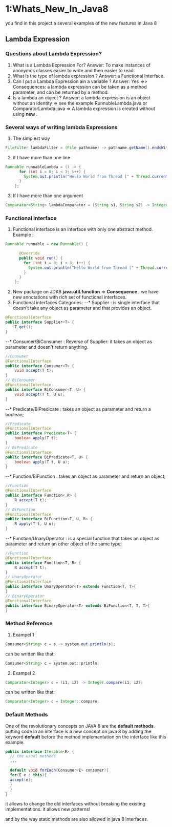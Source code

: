 
# 1:Whats_New_In_Java8
you find in this project a several examples of the new features in Java 8 
## Lambda Expression
### Questions about Lambda Expression?
1. What is a Lambda Expression For? Answer: To make instances of anonymos classes easier to write and then easier to read.
2. What is the type of lambda expression ? Answer: a Functional Interface.
3. Can I put a Lambda Expression ain a variable ? Answer: Yes =>> Consequences: a lambda expression can be taken as a method parameter, and can be returned by a method.
4. Is a lambda an object ? Answer: a lambda expression is an object without an identity => see the example RunnubleLambda.java or ComparatorLambda.java => A lambda expression is created without using **new** .

### Several ways of writing lambda Expressions
1. The simplest way
```java
FileFilter lambdaFilter = (File pathname) -> pathname.getName().endsWith(".java");
```
2. if I have more than one line
```java
Runnable runnableLambda = () -> {
      for (int i = 0; i < 3; i++) {
        System.out.println("Hello World from Thread [" + Thread.currentThread().getName() + "]");
      }
    };
```
3. If I have more than one argument
```java
Comparator<String> lambdaComparator = (String s1, String s2) -> Integer.compare(s1.length(), s2.length());
```

### Functional Interface
1. Functional interface is an interface with only one abstract method.
Example : 
```java
Runnable runnable = new Runnable() {

      @Override
      public void run() {
        for (int i = 0; i < 3; i++) {
          System.out.println("Hello World from Thread [" + Thread.currentThread().getName() + "]");
        }
      }
    };
```
2. New package on JDK8 **java.util.function**  => **Consequence** : we have new annotations with rich set of functional interfaces.
3. Functional interfaces Categories:
--* Supplier : is single interface that doesn't take any object as parameter and that provides an object.
```java
@FunctionalInterface
public interface Supplier<T> {
	T get();
}
```
--* Consumer/BiConsumer : Reverse of Supplier: it takes an object as parameter and doesn't return anything.
```java
//Consumer
@FunctionalInterface
public interface Consumer<T> {
	void accept(T t);
}
// BiConsumer
@FunctionalInterface
public interface BiConsumer<T, U> {
	void accept(T t, U u);
}
```
--* Predicate/BiPredicate : takes an object as parameter and return a boolean;
```java
//Predicate
@FunctionalInterface
public interface Predicate<T> {
	boolean apply(T t);
}
// BiPredicate
@FunctionalInterface
public interface BiPredicate<T, U> {
	boolean apply(T t, U u);
}
```
--* Function/BiFunction : takes an object as parameter and return an object;
```java
//Function
@FunctionalInterface
public interface Function<,R> {
	R accept(T t);
}
// BiFunction
@FunctionalInterface
public interface BiFunction<T, U, R> {
	R apply(T t, U u);
}
```
--* Function/UnaryOperator : is a special function that takes an object as parameter and return an other object of the same type;
```java
//Function
@FunctionalInterface
public interface Function<T, R> {
	R accept(T t);
}
// UnaryOperator
@FunctionalInterface
public interface UnaryOperator<T> extends Function<T, T>{
}
// BinaryOperator
@FunctionalInterface
public interface BinaryOperator<T> extends BiFunction<T, T, T>{
}
```

### Method Reference
1. Exampel 1
```java
Consumer<String> c = s -> system.out.println(s);
```
can be written like that:
```java
Consumer<String> c = system.out::println;
```
2. Exampel 2
```java
Comparator<Integer> c = (i1, i2) -> Integer.compare(i1, i2);
```
can be written like that:
```java
Comparator<Integer> c = Integer::compare;
```
### Default Methods
One of the revolutionary concepts on JAVA 8 are the **default methods**.
putting code in an interface is a new concept on java 8 by adding the keyword **default** before the method implementation on the interface like this example.
```java
public interface Iterable<E> {
  // the usual methods 
  ...

  default void forEach(Consumer<E> consumer){
  for(E e : this){
  accept(e);
  }
  }
}
```
it allows to change the old interfaces without breaking the existing implementations.
it allows new patterns!

and by the way static methods are also allowed in java 8 interfaces.